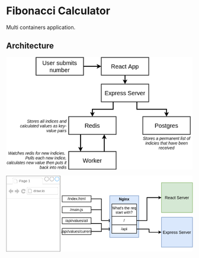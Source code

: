 # Fibonacci Calculator
Multi containers application.
## Architecture
![Diagram](./architecture.png)

![nginx](./nginx.png)